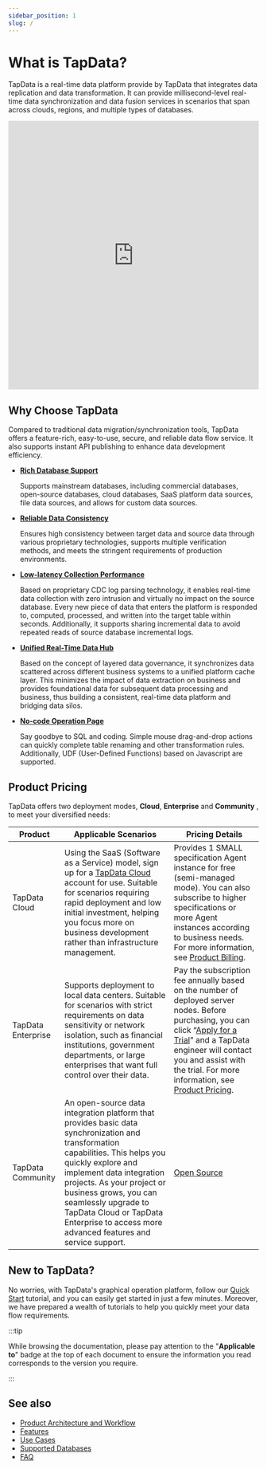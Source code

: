 ```yaml
---
sidebar_position: 1
slug: /
---
```


# What is TapData?

TapData is a real-time data platform provide by TapData that integrates data replication and data transformation. It can provide millisecond-level real-time data synchronization and data fusion services in scenarios that span across clouds, regions, and multiple types of databases.

<iframe width="100%" height="539" src="https://www.youtube.com/embed/hlJKo6u3UnA?si=6Df9Yzv8jXf5EFE9" title="YouTube video player" frameborder="0" allow="accelerometer; autoplay; clipboard-write; encrypted-media; gyroscope; picture-in-picture; web-share" allowfullscreen></iframe>


## Why Choose TapData

Compared to traditional data migration/synchronization tools, TapData offers a feature-rich, easy-to-use, secure, and reliable data flow service. It also supports instant API publishing to enhance data development efficiency.

* **[Rich Database Support](introduction/supported-databases.md)**

  Supports mainstream databases, including commercial databases, open-source databases, cloud databases, SaaS platform data sources, file data sources, and allows for custom data sources.

* **[Reliable Data Consistency](user-guide/data-pipeline/verify-data.md)**

  Ensures high consistency between target data and source data through various proprietary technologies, supports multiple verification methods, and meets the stringent requirements of production environments.

* **[Low-latency Collection Performance](user-guide/advanced-settings/share-mining.md)**

  Based on proprietary CDC log parsing technology, it enables real-time data collection with zero intrusion and virtually no impact on the source database. Every new piece of data that enters the platform is responded to, computed, processed, and written into the target table within seconds. Additionally, it supports sharing incremental data to avoid repeated reads of source database incremental logs.

* **[Unified Real-Time Data Hub](user-guide/real-time-data-hub/README.md)**

  Based on the concept of layered data governance, it synchronizes data scattered across different business systems to a unified platform cache layer. This minimizes the impact of data extraction on business and provides foundational data for subsequent data processing and business, thus building a consistent, real-time data platform and bridging data silos.

* **[No-code Operation Page](user-guide/workshop.md)**

  Say goodbye to SQL and coding. Simple mouse drag-and-drop actions can quickly complete table renaming and other transformation rules. Additionally, UDF (User-Defined Functions) based on Javascript are supported.

## Product Pricing

TapData offers two deployment modes, **Cloud**, **Enterprise** and **Community** , to meet your diversified needs:

| Product         | Applicable Scenarios                                                                                                                                                                                                                                                                                                                                  | Pricing Details                                               |
|-----------------|-------------------------------------------------------------------------------------------------------------------------------------------------------------------------------------------------------------------------------------------------------------------------------------------------------------------------------------------------------|---------------------------------------------------------------|
| TapData Cloud   | Using the SaaS (Software as a Service) model, sign up for a [TapData Cloud](https://cloud.tapdata.net/console/v3/) account for use. Suitable for scenarios requiring rapid deployment and low initial investment, helping you focus more on business development rather than infrastructure management.                                               | Provides 1 SMALL specification Agent instance for free (semi-managed mode). You can also subscribe to higher specifications or more Agent instances according to business needs. For more information, see [Product Billing](billing/billing-overview.md). |
| TapData Enterprise | Supports deployment to local data centers. Suitable for scenarios with strict requirements on data sensitivity or network isolation, such as financial institutions, government departments, or large enterprises that want full control over their data.                                                                                             | Pay the subscription fee annually based on the number of deployed server nodes. Before purchasing, you can click “[Apply for a Trial](https://tapdata.net/tapdata-on-prem/demo.html)” and a TapData engineer will contact you and assist with the trial. For more information, see [Product Pricing](https://tapdata.net/pricing.html). |
| TapData Community | An open-source data integration platform that provides basic data synchronization and transformation capabilities. This helps you quickly explore and implement data integration projects. As your project or business grows, you can seamlessly upgrade to TapData Cloud or TapData Enterprise to access more advanced features and service support. | [Open Source](https://github.com/tapdata/tapdata) |

## New to TapData?

No worries, with TapData's graphical operation platform, follow our [Quick Start](quick-start/README.md) tutorial, and you can easily get started in just a few minutes. Moreover, we have prepared a wealth of tutorials to help you quickly meet your data flow requirements.

:::tip

While browsing the documentation, please pay attention to the "**Applicable to**" badge at the top of each document to ensure the information you read corresponds to the version you require.

:::


## See also

- [Product Architecture and Workflow](introduction/architecture.md)
- [Features](introduction/features.md)
- [Use Cases](introduction/use-cases.md)
- [Supported Databases](introduction/supported-databases.md)
- [FAQ](faq/README.md)